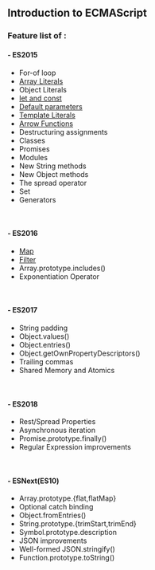 ## **Introduction to ECMAScript**

### **Feature list of :**
#### **- ES2015**
* For-of loop
* [Array Literals](https://github.com/DipankarHalder/complete-javascript-with-es6/blob/master/06-array.md)
* Object Literals
* [let and const](https://github.com/DipankarHalder/complete-javascript-with-es6/blob/master/02-variable.md)
* [Default parameters](https://github.com/DipankarHalder/complete-javascript-with-es6/blob/master/03-default-parameters.md)
* [Template Literals](https://github.com/DipankarHalder/complete-javascript-with-es6/blob/master/04-template-literals.md)
* [Arrow Functions](https://github.com/DipankarHalder/complete-javascript-with-es6/blob/master/05-arrow-function.md)
* Destructuring assignments
* Classes
* Promises
* Modules
* New String methods
* New Object methods
* The spread operator
* Set
* Generators

&nbsp;
#### **- ES2016**
* [Map](https://github.com/DipankarHalder/complete-javascript-with-es6/blob/master/07-map.md)
* [Filter](https://github.com/DipankarHalder/complete-javascript-with-es6/blob/master/08-filter.md)
* Array.prototype.includes()
* Exponentiation Operator

&nbsp;
#### **- ES2017**
* String padding
* Object.values()
* Object.entries()
* Object.getOwnPropertyDescriptors()
* Trailing commas
* Shared Memory and Atomics

&nbsp;
#### **- ES2018**
* Rest/Spread Properties
* Asynchronous iteration
* Promise.prototype.finally()
* Regular Expression improvements

&nbsp;
#### **- ESNext(ES10)**
* Array.prototype.{flat,flatMap}
* Optional catch binding
* Object.fromEntries()
* String.prototype.{trimStart,trimEnd}
* Symbol.prototype.description
* JSON improvements
* Well-formed JSON.stringify()
* Function.prototype.toString()
